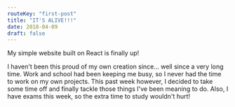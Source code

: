 ```yaml
---
routeKey: "first-post"
title: "IT'S ALIVE!!!"
date: 2018-04-09
draft: false
---
```


My simple website built on React is finally up!

I haven't been this proud of my own creation since... well since a very long time.
Work and school had been keeping me busy, so I never had the time to
work on my own projects. This past week however, I decided to take some time off
and finally tackle those things I've been meaning to do. Also, I have exams this week, so
the extra time to study wouldn't hurt!
